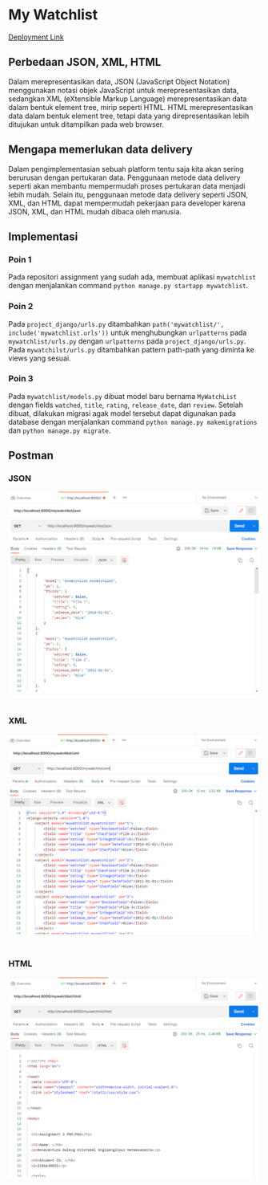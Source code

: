 # My Watchlist

[Deployment Link](https://assignment-bonaventuragal.herokuapp.com/mywatchlist)

## Perbedaan JSON, XML, HTML
Dalam merepresentasikan data, JSON (JavaScript Object Notation) menggunakan notasi objek JavaScript untuk merepresentasikan data, sedangkan XML (eXtensible Markup Language) merepresentasikan data dalam bentuk element tree, mirip seperti HTML. HTML merepresentasikan data dalam bentuk element tree, tetapi data yang direpresentasikan lebih ditujukan untuk ditampilkan pada web browser.

## Mengapa memerlukan data delivery
Dalam pengimplementasian sebuah platform tentu saja kita akan sering berurusan dengan pertukaran data. Penggunaan metode data delivery seperti akan membantu mempermudah proses pertukaran data menjadi lebih mudah. Selain itu, penggunaan metode data delivery seperti JSON, XML, dan HTML dapat mempermudah pekerjaan para developer karena JSON, XML, dan HTML mudah dibaca oleh manusia.

## Implementasi
### Poin 1
Pada repositori assignment yang sudah ada, membuat aplikasi `mywatchlist` dengan menjalankan command `python manage.py startapp mywatchlist`.

### Poin 2
Pada `project_django/urls.py` ditambahkan `path('mywatchlist/', include('mywatchlist.urls'))` untuk menghubungkan `urlpatterns` pada `mywatchlist/urls.py` dengan `urlpatterns` pada `project_django/urls.py`. Pada `mywatchilst/urls.py` ditambahkan pattern path-path yang diminta ke views yang sesuai.

### Poin 3
Pada `mywatchlist/models.py` dibuat model baru bernama `MyWatchList` dengan fields `watched`, `title`, `rating`, `release_date`, dan `review`. Setelah dibuat, dilakukan migrasi agak model tersebut dapat digunakan pada database dengan menjalankan command `python manage.py makemigrations` dan `python manage.py migrate`.

## Postman
### JSON
![JSON]("../../../static/postman_json.png?raw=true")
<br/><br/>

### XML
![XML]("../../../static/postman_xml.png?raw=true")
<br/><br/>

### HTML
![HTML]("../../../static/postman_html.png?raw=true")